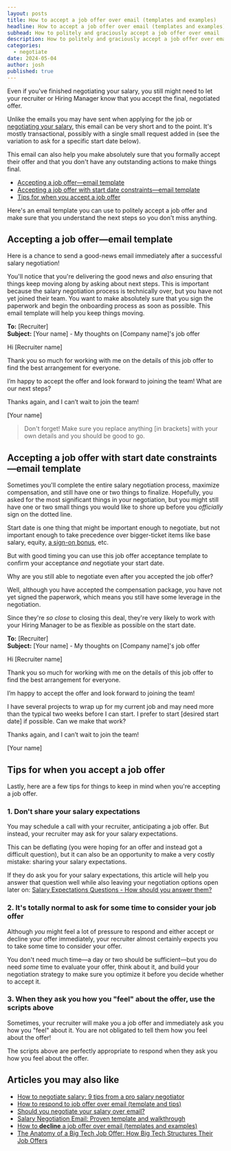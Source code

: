 ```yaml
---
layout: posts
title: How to accept a job offer over email (templates and examples)
headline: How to accept a job offer over email (templates and examples)
subhead: How to politely and graciously accept a job offer over email
description: How to politely and graciously accept a job offer over email with templates and examples, including how to request a specific start date
categories:
  - negotiate
date: 2024-05-04
author: josh
published: true
---
```

Even if you've finished negotiating your salary, you still might need to let your recruiter or Hiring Manager know that you accept the final, negotiated offer.

Unlike the emails you may have sent when applying for the job or [negotiating your salary](/salary-negotiation-email-sample/), this email can be very short and to the point. It's mostly transactional, possibly with a single small request added in (see the variation to ask for a specific start date below).

This email can also help you make absolutely sure that you formally accept their offer and that you don't have any outstanding actions to make things final.

<ul class="arrows">
  <li><i class="fas fa-arrow-circle-right"></i><a href="#accept-offer-template">Accepting a job offer—email template</a></li>
	<li><i class="fas fa-arrow-circle-right"></i><a href="#accept-offer-with-start-date-constraints-template">Accepting a job offer with start date constraints—email template</a></li>
	<li><i class="fas fa-arrow-circle-right"></i><a href="#accept-tips">Tips for when you accept a job offer</a></li>
</ul>

Here's an email template you can use to politely accept a job offer and make sure that you understand the next steps so you don't miss anything.

## <a name="accept-offer-template"></a>Accepting a job offer—email template

Here is a chance to send a good-news email immediately after a successful salary negotiation! 

You'll notice that you're delivering the good news and _also_ ensuring that things keep moving along by asking about next steps. This is important because the salary negotiation process is technically over, but you have not yet joined their team. You want to make absolutely sure that you sign the paperwork and begin the onboarding process as soon as possible. This email template will help you keep things moving.

<div class="email-block">
  <div class="masthead">
    <p><i class="fas fa-circle"></i><i class="fas fa-circle"></i><i class="fas fa-circle"></i></p>
  </div>
  <div class="email-header">
	 <p>
	 	<strong>To:</strong> [Recruiter]<br>
		<strong>Subject:</strong> [Your name] - My thoughts on [Company name]'s job offer
	 </p>
  </div>
  <div class="email-copy">
		<p>Hi [Recruiter name]</p>
		<p>Thank you so much for working with me on the details of this job offer to find the best arrangement for everyone.</p>
		<p>I’m happy to accept the offer and look forward to joining the team! What are our next steps?</p>
		<p>Thanks again, and I can’t wait to join the team!</p>
		<p>[Your name]</p>
  </div>
</div>

<blockquote class="ico writing-callout">
  <p><span>Don't forget!</span> Make sure you replace anything [in brackets] with your own details and you should be good to go.</p>
</blockquote>

## <a name="accept-offer-with-start-date-constraints-template"></a>Accepting a job offer with start date constraints—email template

Sometimes you'll complete the entire salary negotiation process, maximize compensation, and still have one or two things to finalize. Hopefully, you asked for the most significant things in your negotiation, but you might still have one or two small things you would like to shore up before you _officially_ sign on the dotted line.

Start date is one thing that might be important enough to negotiate, but not important enough to take precedence over bigger-ticket items like base salary, equity, [a sign-on bonus](/sign-on-bonus-overview/), etc. 

But with good timing you can use this job offer acceptance template to confirm your acceptance _and_ negotiate your start date.

Why are you still able to negotiate even after you accepted the job offer?

Well, although you have accepted the compensation package, you have not yet signed the paperwork, which means you still have some leverage in the negotiation. 

Since they're _so close_ to closing this deal, they're very likely to work with your Hiring Manager to be as flexible as possible on the start date.

<div class="email-block">
  <div class="masthead">
    <p><i class="fas fa-circle"></i><i class="fas fa-circle"></i><i class="fas fa-circle"></i></p>
  </div>
  <div class="email-header">
	 <p>
	 	<strong>To:</strong> [Recruiter]<br>
		<strong>Subject:</strong> [Your name] - My thoughts on [Company name]'s job offer
	 </p>
  </div>
  <div class="email-copy">
		<p>Hi [Recruiter name]</p>
		<p>Thank you so much for working with me on the details of this job offer to find the best arrangement for everyone.</p>
		<p>I’m happy to accept the offer and look forward to joining the team!</p>
		<p>I have several projects to wrap up for my current job and may need more than the typical two weeks before I can start. I prefer to start [desired start date] if possible. Can we make that work?</p>
		<p>Thanks again, and I can’t wait to join the team!</p>
		<p>[Your name]</p>
  </div>
</div>

## <a name="accept-tips"></a>Tips for when you accept a job offer

Lastly, here are a few tips for things to keep in mind when you're accepting a job offer.

### 1. Don't share your salary expectations

You may schedule a call with your recruiter, anticipating a job offer. But instead, your recruiter may ask for your salary expectations.

This can be deflating (you were hoping for an offer and instead got a difficult question), but it can also be an opportunity to make a very costly mistake: sharing your salary expectations.

If they do ask you for your salary expectations, this article will help you answer that question well while also leaving your negotiation options open later on: [Salary Expectations Questions - How should you answer them?](/salary-expectations-interview-question/)

### 2. It's totally normal to ask for some time to consider your job offer

Although _you_ might feel a lot of pressure to respond and either accept or decline your offer immediately, your recruiter almost certainly expects you to take some time to consider your offer.

You don't need much time—a day or two should be sufficient—but you do need _some_ time to evaluate your offer, think about it, and build your negotiation strategy to make sure you optimize it before you decide whether to accept it.

### 3. When they ask you how you "feel" about the offer, use the scripts above

Sometimes, your recruiter will make you a job offer and immediately ask you how you "feel" about it. You are not obligated to tell them how you feel about the offer!

The scripts above are perfectly appropriate to respond when they ask you how you feel about the offer.

## Articles you may also like

- [How to negotiate salary: 9 tips from a pro salary negotiator](/salary-negotiation-guide/)
- [How to respond to job offer over email (template and tips)](/respond-to-job-offer-email/)
- [Should you negotiate your salary over email?](/should-you-negotiate-salary-over-email/)
- [Salary Negotiation Email: Proven template and walkthrough](/salary-negotiation-email-sample/)
- [How to **decline** a job offer over email (templates and examples)](/decline-job-offer-email/)
- [The Anatomy of a Big Tech Job Offer: How Big Tech Structures Their Job Offers](/big-tech-job-offer-overview/)